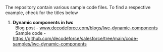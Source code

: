 The repository contain various sample code files. To find a respective example, check for the titles below

1. <b>Dynamic components in lwc</b> <br/>
   &nbsp;&nbsp;Blog post -  www.decodeforce.com/blogs/lwc-dynamic-components <br/>
   &nbsp;&nbsp;Sample code - https://github.com/decodeforce/salesforce/tree/main/code-samples/lwc-dynamic-components
